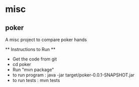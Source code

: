 # misc

## poker
A misc project to compare poker hands

** Instructions to Run **
* Get the code from git
* cd poker 
* Run "mvn package"
* to run program : java -jar target/poker-0.0.1-SNAPSHOT.jar 
* to run tests   : mvn tests
